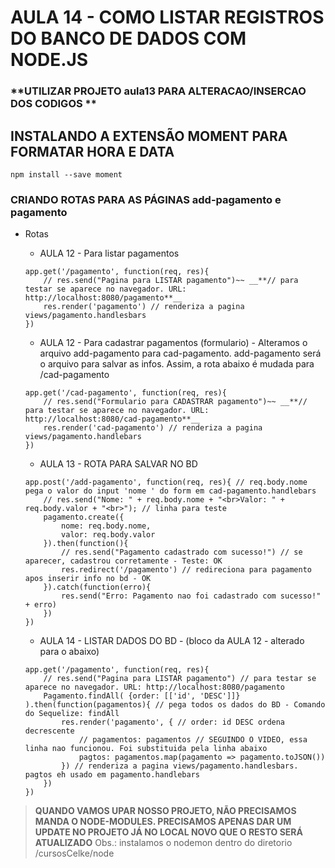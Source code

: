 # AULA 14 - COMO LISTAR REGISTROS DO BANCO DE DADOS COM NODE.JS
### __**UTILIZAR PROJETO aula13 PARA ALTERACAO/INSERCAO DOS CODIGOS **__

## INSTALANDO A EXTENSÃO MOMENT PARA FORMATAR HORA E DATA
`npm install --save moment`

### CRIANDO ROTAS PARA AS PÁGINAS add-pagamento e pagamento
* Rotas
    * AULA 12 - Para listar pagamentos
    ```
    app.get('/pagamento', function(req, res){
        // res.send("Pagina para LISTAR pagamento")~~ __**// para testar se aparece no navegador. URL: http://localhost:8080/pagamento**__
        res.render('pagamento') // renderiza a pagina views/pagamento.handlesbars
    })
    ```

    * AULA 12 - Para cadastrar pagamentos (formulario) - Alteramos o arquivo add-pagamento para cad-pagamento. add-pagamento será o arquivo para salvar as infos. Assim, a rota abaixo é mudada para /cad-pagamento
    ```
    app.get('/cad-pagamento', function(req, res){
        // res.send("Formulario para CADASTRAR pagamento")~~ __**// para testar se aparece no navegador. URL: http://localhost:8080/cad-pagamento**__
        res.render('cad-pagamento') // renderiza a pagina views/pagamento.handlebars
    })
    ```

    * AULA 13 - ROTA PARA SALVAR NO BD
    ```
    app.post('/add-pagamento', function(req, res){ // req.body.nome pega o valor do input 'nome ' do form em cad-pagamento.handlebars
        // res.send("Nome: " + req.body.nome + "<br>Valor: " + req.body.valor + "<br>"); // linha para teste
        pagamento.create({
            nome: req.body.nome,
            valor: req.body.valor
        }).then(function(){
            // res.send("Pagamento cadastrado com sucesso!") // se aparecer, cadastrou corretamente - Teste: OK
            res.redirect('/pagamento') // redireciona para pagamento apos inserir info no bd - OK
        }).catch(function(erro){
            res.send("Erro: Pagamento nao foi cadastrado com sucesso!" + erro)
        })
    })
    ```

    * AULA 14 - LISTAR DADOS DO BD - (bloco da AULA 12 - alterado para o abaixo)
    ```
    app.get('/pagamento', function(req, res){
        // res.send("Pagina para LISTAR pagamento") // para testar se aparece no navegador. URL: http://localhost:8080/pagamento
        Pagamento.findAll( {order: [['id', 'DESC']]} ).then(function(pagamentos){ // pega todos os dados do BD - Comando do Sequelize: findAll
            res.render('pagamento', { // order: id DESC ordena decrescente
                // pagamentos: pagamentos // SEGUINDO O VIDEO, essa linha nao funcionou. Foi substituida pela linha abaixo
                pagtos: pagamentos.map(pagamento => pagamento.toJSON())
            }) // renderiza a pagina views/pagamento.handlesbars. pagtos eh usado em pagamento.handlebars
        })
    })
    ```

> __**QUANDO VAMOS UPAR NOSSO PROJETO, NÃO PRECISAMOS MANDA O NODE-MODULES. PRECISAMOS APENAS DAR UM UPDATE NO PROJETO JÁ NO LOCAL NOVO QUE O RESTO SERÁ ATUALIZADO**__
> Obs.: instalamos o nodemon dentro do diretorio /cursosCelke/node